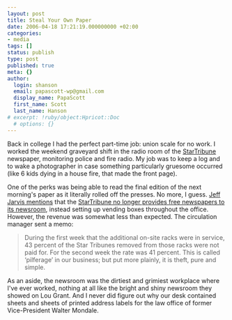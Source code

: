 ```yaml
---
layout: post
title: Steal Your Own Paper
date: 2006-04-18 17:21:19.000000000 +02:00
categories:
- media
tags: []
status: publish
type: post
published: true
meta: {}
author:
  login: shanson
  email: papascott-wp@gmail.com
  display_name: PapaScott
  first_name: Scott
  last_name: Hanson
# excerpt: !ruby/object:Hpricot::Doc
  # options: {}
---
```

<p>Back in college I had the perfect part-time job: union scale for no work. I worked the weekend graveyard shift in the radio room of the <a href="http://www.startribune.com/">StarTribune</a> newspaper, monitoring police and fire radio. My job was to keep a log and to wake a photographer in case something particularly gruesome occurred (like 6 kids dying in a house fire, that made the front page). </p>
<p>One of the perks was being able to read the final edition of the next morning's paper as it literally rolled off the presses. No more, I guess. <a href="http://www.buzzmachine.com/index.php/2006/04/17/cant-see-the-forest-for-the-dead-trees/" title="BuzzMachine &raquo; Blog Archive &raquo; Can&rsquo;t see the forest for the dead trees">Jeff Jarvis mentions</a> that the <a href="http://www.nytimes.com/2006/04/17/business/media/17carr.html?_r=1&amp;oref=slogin">StarTribune no longer provides free newspapers to its newsroom</a>, instead setting up vending boxes throughout the office. However, the revenue was somewhat less than expected. The circulation manager sent a memo:</p>
<blockquote><p>During the first week that the additional on-site racks were in service, 43 percent of the Star Tribunes removed from those racks were not paid for. For the second week the rate was 41 percent. This is called &lsquo;pilferage&rsquo; in our business; but put more plainly, it is theft, pure and simple.</p></blockquote>
<p>As an aside, the newsroom was the dirtiest and grimiest workplace where I've ever worked, nothing at all like the bright and shiny newsroom they showed on Lou Grant. And I never did figure out why our desk contained sheets and sheets of printed address labels for the law office of former Vice-President Walter Mondale. </p>
